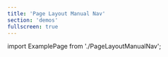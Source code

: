 ```yaml
---
title: 'Page Layout Manual Nav'
section: 'demos'
fullscreen: true
---
```


import ExamplePage from './PageLayoutManualNav';

<ExamplePage />
